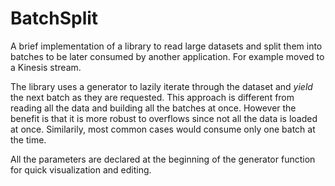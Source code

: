 # BatchSplit

A brief implementation of a library to read large datasets and split them into batches to be later consumed by another application. 
For example moved to a Kinesis stream.

The library uses a generator to lazily iterate through the dataset and *yield* the next batch as they are requested. This approach is
different from reading all the data and building all the batches at once. However the benefit is that it is more robust to overflows since 
not all the data is loaded at once. Similarily, most common cases would consume only one batch at the time.

All the parameters are declared at the beginning of the generator function for quick visualization and editing.
